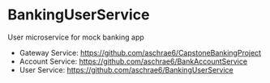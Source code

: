 # BankingUserService
User microservice for mock banking app

- Gateway Service: https://github.com/aschrae6/CapstoneBankingProject
- Account Service: https://github.com/aschrae6/BankAccountService
- User Service: https://github.com/aschrae6/BankingUserService